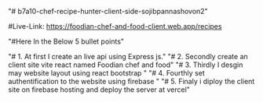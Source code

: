 "# b7a10-chef-recipe-hunter-client-side-sojibpannashovon2"


#Live-Link: https://foodian-chef-and-food-client.web.app/recipes


"#Here In the Below 5 bullet points"

"#  1. At first I create an live api using Express js."
"#  2. Secondly create an client site vite react named Foodian chef and food"
"#  3. Thirdly I desgin may website layout using react bootstrap "
"#  4. Fourthly set authentification to the website using firebase "
"#  5. Finaly i diploy the client site on firebase hosting and deploy the server at vercel"

